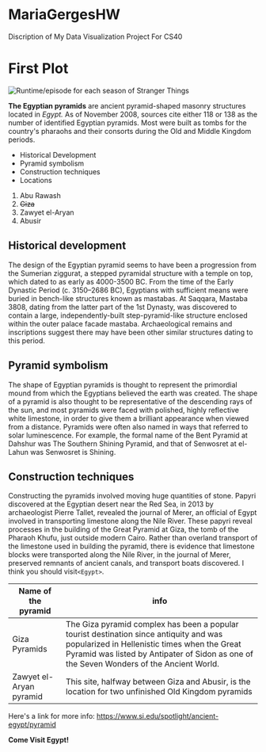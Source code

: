 # MariaGergesHW
Discription of My Data Visualization Project For CS40
# First Plot 

![Runtime/episode for each season of Stranger Things](https://d3rr2gvhjw0wwy.cloudfront.net/uploads/mandators/49581/file-manager/egyptian-pyramid,-egyptian-pyramids-facts,-egyptian-pyramid-inside.jpg)

**The Egyptian pyramids** are ancient pyramid-shaped masonry structures located in *Egypt.* As of November 2008, sources cite either 118 or 138 as the number of identified Egyptian pyramids. Most were built as tombs for the country's pharaohs and their consorts during the Old and Middle Kingdom periods.

* Historical Development 
* Pyramid symbolism 
* Construction techniques
* Locations 
1. Abu Rawash
1. ~~Giza~~
1. Zawyet el-Aryan
1. Abusir

## Historical development

The design of the Egyptian pyramid seems to have been a progression from the Sumerian ziggurat, a stepped pyramidal structure with a temple on top, which dated to as early as 4000-3500 BC.
From the time of the Early Dynastic Period (c. 3150–2686 BC), Egyptians with sufficient means were buried in bench-like structures known as mastabas. At Saqqara, Mastaba 3808, dating from the latter part of the 1st Dynasty, was discovered to contain a large, independently-built step-pyramid-like structure enclosed within the outer palace facade mastaba. Archaeological remains and inscriptions suggest there may have been other similar structures dating to this period.

## Pyramid symbolism

The shape of Egyptian pyramids is thought to represent the primordial mound from which the Egyptians believed the earth was created. The shape of a pyramid is also thought to be representative of the descending rays of the sun, and most pyramids were faced with polished, highly reflective white limestone, in order to give them a brilliant appearance when viewed from a distance. Pyramids were often also named in ways that referred to solar luminescence. For example, the formal name of the Bent Pyramid at Dahshur was The Southern Shining Pyramid, and that of Senwosret at el-Lahun was Senwosret is Shining.

## Construction techniques

Constructing the pyramids involved moving huge quantities of stone. Papyri discovered at the Egyptian desert near the Red Sea, in 2013 by archaeologist Pierre Tallet, revealed the journal of Merer, an official of Egypt involved in transporting limestone along the Nile River. These papyri reveal processes in the building of the Great Pyramid at Giza, the tomb of the Pharaoh Khufu, just outside modern Cairo. Rather than overland transport of the limestone used in building the pyramid, there is evidence that limestone blocks were transported along the Nile River, in the journal of Merer, preserved remnants of ancient canals, and transport boats discovered. I think you should visit`<Egypt>`.

Name of the pyramid | info
------------ | -------------
Giza Pyramids | The Giza pyramid complex has been a popular tourist destination since antiquity and was popularized in Hellenistic times when the Great Pyramid was listed by Antipater of Sidon as one of the Seven Wonders of the Ancient World. 
Zawyet el-Aryan pyramid | This site, halfway between Giza and Abusir, is the location for two unfinished Old Kingdom pyramids

Here's a link for more info: https://www.si.edu/spotlight/ancient-egypt/pyramid

<html>
<body>
<b>Come Visit Egypt!</b>
</body>
</html>


